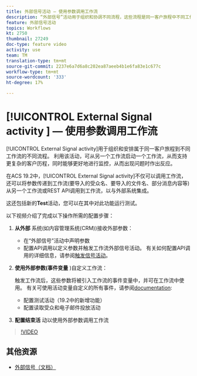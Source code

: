 ```yaml
---
title: 外部信号活动 — 使用参数调用工作流
description: “外部信号”活动用于组织和协调不同流程，这些流程是同一客户旅程中不同工作流的一部分。 利用该活动，可从另一个工作流启动一个工作流，从而支持更复杂的客户历程，同时能够更好地进行监控，从而出现问题时作出反应。
feature: 外部信号活动
topics: Workflows
kt: 2750
thumbnail: 27249
doc-type: feature video
activity: use
team: TM
translation-type: tm+mt
source-git-commit: 2237e6a7d6a8c202ea87aeeb4b1e6fa83e1c677c
workflow-type: tm+mt
source-wordcount: '333'
ht-degree: 17%

---
```



# [!UICONTROL External Signal activity ] — 使用参数调用工作流

[!UICONTROL External Signal activity]用于组织和安排属于同一客户旅程到不同工作流的不同流程。 利用该活动，可从另一个工作流启动一个工作流，从而支持更复杂的客户历程，同时能够更好地进行监控，从而出现问题时作出反应。

在ACS 19.2中，[!UICONTROL External Signal activity]不仅可以调用工作流，还可以将参数传递到工作流(要导入的受众名、要导入的文件名、部分消息内容等) 从另一个工作流或REST API调用到工作流，以与外部系统集成。

这还包括新的&#x200B;**Test**&#x200B;活动，您可以在其中对此功能运行测试。

以下视频介绍了完成以下操作所需的配置步骤：

1. **从外部** 系统(如内容管理系统(CRM))接收外部参数：

   * 在“外部信号”活动中声明参数
   * 配置API调用以定义参数并触发工作流外部信号活动。 有关如何配置API调用的详细信息，请参阅[触发信号活动](https://docs.campaign.adobe.com/doc/standard/en/api/ACS_API.html#triggering-a-signal-activity)。

1. **使用外部参数(事件变量** )自定义工作流：

   触发工作流后，这些参数将被引入工作流的事件变量中，并可在工作流中使用。 有关可使用活动变量自定义的所有事件，请参阅[documentation](https://helpx.adobe.com/campaign/standard/automating/using/calling-a-workflow-with-external-parameters.html):

   * 配置测试活动（19.2中的新增功能）
   * 配置读取受众和电子邮件投放活动

1. **配置结束活** 动以使用外部参数调用工作流

>[!VIDEO](https://video.tv.adobe.com/v/27249/?quality=12)

## 其他资源

* [外部信号（文档）](https://experienceleague.adobe.com/docs/campaign-standard/using/managing-processes-and-data/calling-workflow-external-parameters/calling-a-workflow-with-external-parameters.html)
